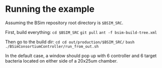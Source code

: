 # Running the example

Assuming the BSim repository root directory is `$BSIM_SRC`.

First, build everything:
```cd $BSIM_SRC```
```git pull```
```ant -f bsim-build-tree.xml```

Then go to the build dir:
```cd cd out/production/$BSIM_SRC/```
```bash ./BSimConsortiumController/run_from_out.sh```

In the default case, a window should pop up with 6 controller and 6 target bacteria located on either side of a 20x25um chamber.

